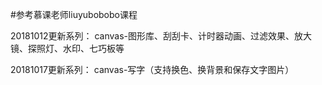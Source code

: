 #参考慕课老师liuyubobobo课程

20181012更新系列：
canvas-图形库、刮刮卡、计时器动画、过滤效果、放大镜、探照灯、水印、七巧板等

20181017更新系列：
canvas-写字（支持换色、换背景和保存文字图片）
